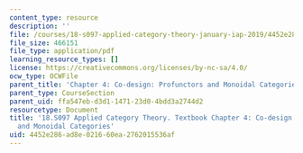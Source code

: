 ```yaml
---
content_type: resource
description: ''
file: /courses/18-s097-applied-category-theory-january-iap-2019/4452e286ad8e021660ea2762015536af_18-s097iap19ch4.pdf
file_size: 466151
file_type: application/pdf
learning_resource_types: []
license: https://creativecommons.org/licenses/by-nc-sa/4.0/
ocw_type: OCWFile
parent_title: 'Chapter 4: Co-design: Profunctors and Monoidal Categories'
parent_type: CourseSection
parent_uid: ffa547eb-d3d1-1471-23d0-4bdd3a2744d2
resourcetype: Document
title: '18.S097 Applied Category Theory. Textbook Chapter 4: Co-design: Profunctors
  and Monoidal Categories'
uid: 4452e286-ad8e-0216-60ea-2762015536af
---
```

